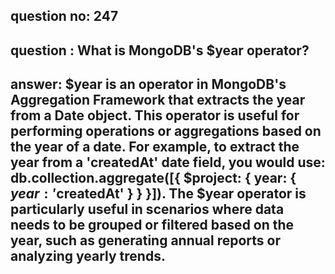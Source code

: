 
      
## question no: 247

## question : What is MongoDB's $year operator?

## answer: $year is an operator in MongoDB's Aggregation Framework that extracts the year from a Date object. This operator is useful for performing operations or aggregations based on the year of a date. For example, to extract the year from a 'createdAt' date field, you would use: db.collection.aggregate([{ $project: { year: { $year: '$createdAt' } } }]). The $year operator is particularly useful in scenarios where data needs to be grouped or filtered based on the year, such as generating annual reports or analyzing yearly trends.
      